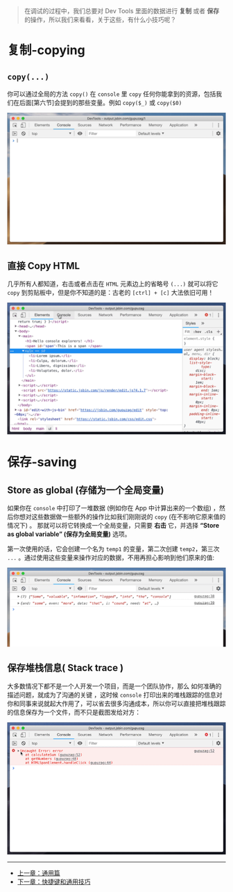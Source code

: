 > 在调试的过程中，我们总要对 Dev Tools 里面的数据进行 **复制** 或者 **保存** 的操作，所以我们来看看，关于这些，有什么小技巧呢？

# 复制-copying

## `copy(...)`
你可以通过全局的方法 `copy()` 在 `console` 里 `copy` 任何你能拿到的资源，包括我们在后面[第六节]会提到的那些变量。例如 `copy($_)` 或 `copy($0)`

![](./assets/common/saving.gif)

## 直接 Copy HTML
几乎所有人都知道，右击或者点击在 `HTML` 元素边上的省略号 `(...)` 就可以将它 `copy` 到剪贴板中，但是你不知道的是：古老的 `[ctrl] + [c]` 大法依旧可用！

![](./assets/common/copyHtml.gif)


# 保存-saving

## Store as global (存储为一个全局变量)
如果你在 `console` 中打印了一堆数据 (例如你在 App 中计算出来的一个数组) ，然后你想对这些数据做一些额外的操作比如我们刚刚说的 `copy` (在不影响它原来值的情况下) 。 那就可以将它转换成一个全局变量，只需要 **右击** 它，并选择 **“Store as global variable” (保存为全局变量)** 选项。

第一次使用的话，它会创建一个名为 `temp1` 的变量，第二次创建 `temp2`，第三次 `...` 。通过使用这些变量来操作对应的数据，不用再担心影响到他们原来的值:

![](./assets/common/storeAsGlobal.gif)


## 保存堆栈信息( Stack trace )

大多数情况下都不是一个人开发一个项目，而是一个团队协作，那么 如何准确的描述问题，就成为了沟通的关键 ，这时候 `console` 打印出来的堆栈跟踪的信息对你和同事来说就起大作用了，可以省去很多沟通成本，所以你可以直接把堆栈跟踪的信息保存为一个文件，而不只是截图发给对方：

![](./assets/common/stackTrace.gif)


---

- [上一章：通用篇](README.md)
- [下一章：快捷键和通用技巧](shortcuts_skills.md)